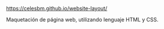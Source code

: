 https://celesbm.github.io/website-layout/

Maquetación de página web, utilizando lenguaje HTML y CSS.
